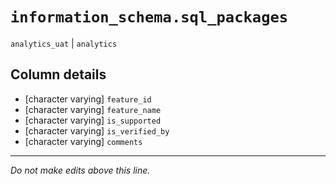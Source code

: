 # `information_schema.sql_packages`
`analytics_uat` | `analytics`

## Column details
* [character varying] `feature_id`
* [character varying] `feature_name`
* [character varying] `is_supported`
* [character varying] `is_verified_by`
* [character varying] `comments`

-------------------------------------------------------------------------------
*Do not make edits above this line.*
